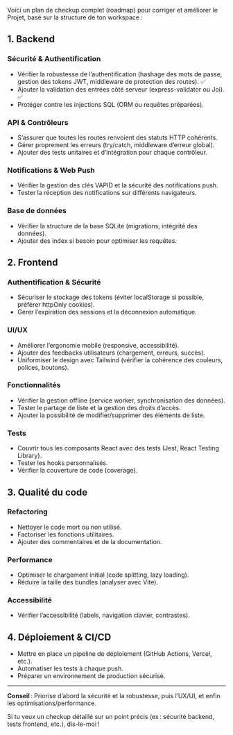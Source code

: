 Voici un plan de checkup complet (roadmap) pour corriger et améliorer le Projet, basé sur la structure de ton workspace :

## 1. Backend

### Sécurité & Authentification
- Vérifier la robustesse de l’authentification (hashage des mots de passe, gestion des tokens JWT, middleware de protection des routes). ✅ <!-- Normalement c'est bon --> 
- Ajouter la validation des entrées côté serveur (express-validator ou Joi). ✅ <!-- Normalement c'est bon -->
- Protéger contre les injections SQL (ORM ou requêtes préparées).

### API & Contrôleurs
- S’assurer que toutes les routes renvoient des statuts HTTP cohérents.
- Gérer proprement les erreurs (try/catch, middleware d’erreur global).
- Ajouter des tests unitaires et d’intégration pour chaque contrôleur.

### Notifications & Web Push
- Vérifier la gestion des clés VAPID et la sécurité des notifications push.
- Tester la réception des notifications sur différents navigateurs.

### Base de données
- Vérifier la structure de la base SQLite (migrations, intégrité des données).
- Ajouter des index si besoin pour optimiser les requêtes.

## 2. Frontend

### Authentification & Sécurité
- Sécuriser le stockage des tokens (éviter localStorage si possible, préférer httpOnly cookies).
- Gérer l’expiration des sessions et la déconnexion automatique.

### UI/UX
- Améliorer l’ergonomie mobile (responsive, accessibilité).
- Ajouter des feedbacks utilisateurs (chargement, erreurs, succès).
- Uniformiser le design avec Tailwind (vérifier la cohérence des couleurs, polices, boutons).

### Fonctionnalités
- Vérifier la gestion offline (service worker, synchronisation des données).
- Tester le partage de liste et la gestion des droits d’accès.
- Ajouter la possibilité de modifier/supprimer des éléments de liste.

### Tests
- Couvrir tous les composants React avec des tests (Jest, React Testing Library).
- Tester les hooks personnalisés.
- Vérifier la couverture de code (coverage).

## 3. Qualité du code

### Refactoring
- Nettoyer le code mort ou non utilisé.
- Factoriser les fonctions utilitaires.
- Ajouter des commentaires et de la documentation.

### Performance
- Optimiser le chargement initial (code splitting, lazy loading).
- Réduire la taille des bundles (analyser avec Vite).

### Accessibilité
- Vérifier l’accessibilité (labels, navigation clavier, contrastes).

## 4. Déploiement & CI/CD

- Mettre en place un pipeline de déploiement (GitHub Actions, Vercel, etc.).
- Automatiser les tests à chaque push.
- Préparer un environnement de production sécurisé.

---

**Conseil** : Priorise d’abord la sécurité et la robustesse, puis l’UX/UI, et enfin les optimisations/performance.

Si tu veux un checkup détaillé sur un point précis (ex : sécurité backend, tests frontend, etc.), dis-le-moi !